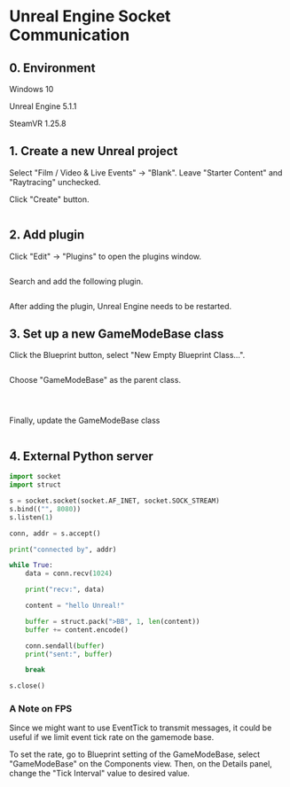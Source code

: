 # Unreal Engine Socket Communication

## 0. Environment

Windows 10

Unreal Engine 5.1.1

SteamVR 1.25.8

## 1. Create a new Unreal project

Select "Film / Video & Live Events" -> "Blank". Leave "Starter Content" and "Raytracing" unchecked.

Click "Create" button.

<figure><img src="../.gitbook/assets/image (13) (2).png" alt=""><figcaption></figcaption></figure>

## 2. Add plugin

Click "Edit" -> "Plugins" to open the plugins window.

<figure><img src="../.gitbook/assets/image (14) (1).png" alt=""><figcaption></figcaption></figure>

Search and add the following plugin.

<figure><img src="../.gitbook/assets/image (19) (3) (1).png" alt=""><figcaption></figcaption></figure>

After adding the plugin, Unreal Engine needs to be restarted.



## 3. Set up a new GameModeBase class

Click the Blueprint button, select "New Empty Blueprint Class...".

<figure><img src="../.gitbook/assets/image (8) (1) (2).png" alt=""><figcaption></figcaption></figure>

Choose "GameModeBase" as the parent class.

<figure><img src="../.gitbook/assets/image (9) (2) (2) (2).png" alt=""><figcaption></figcaption></figure>

<figure><img src="../.gitbook/assets/image (10) (1).png" alt=""><figcaption></figcaption></figure>

<figure><img src="../.gitbook/assets/image (5) (1) (1) (1) (1) (1).png" alt=""><figcaption></figcaption></figure>

Finally, update the GameModeBase class

<figure><img src="../.gitbook/assets/image (11) (1) (2) (1).png" alt=""><figcaption></figcaption></figure>

## 4. External Python server

```python
import socket
import struct

s = socket.socket(socket.AF_INET, socket.SOCK_STREAM)
s.bind(("", 8080))
s.listen(1)

conn, addr = s.accept()

print("connected by", addr)

while True:
    data = conn.recv(1024)

    print("recv:", data)

    content = "hello Unreal!"

    buffer = struct.pack(">BB", 1, len(content))
    buffer += content.encode()

    conn.sendall(buffer)
    print("sent:", buffer)

    break

s.close()

```





### A Note on FPS



Since we might want to use EventTick to transmit messages, it could be useful if we limit event tick rate on the gamemode base.



To set the rate, go to Blueprint setting of the GameModeBase, select "GameModeBase" on the Components view. Then, on the Details panel, change the "Tick Interval" value to desired value.

<figure><img src="../.gitbook/assets/image (190).png" alt=""><figcaption></figcaption></figure>

